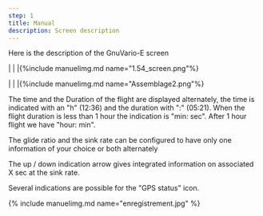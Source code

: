 ```yaml
---
step: 1
title: Manual
description: Screen description
---
```


Here is the description of the GnuVario-E screen

|                                  |               |{%include manuelimg.md name="1.54_screen.png"%}

|                                  |               |{%include manuelimg.md name="Assemblage2.png"%}



The time and the Duration of the flight are displayed alternately, the time is indicated with an "h" (12:36) and the duration with ":" (05:21).
When the flight duration is less than 1 hour the indication is "min: sec".
After 1 hour flight we have "hour: min".

The glide ratio and the sink rate can be configured to have only one information of your choice or both alternately

The up / down indication arrow gives integrated information on associated X sec at the sink rate.

Several indications are possible for the "GPS status" icon.

{% include manuelimg.md name="enregistrement.jpg" %}
